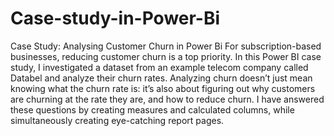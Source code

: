 # Case-study-in-Power-Bi
Case Study: Analysing Customer Churn in Power Bi
For subscription-based businesses, reducing customer churn is a top priority. In this Power BI case study, I investigated a dataset from an example telecom company called Databel and analyze their churn rates. Analyzing churn doesn’t just mean knowing what the churn rate is: it’s also about figuring out why customers are churning at the rate they are, and how to reduce churn. I have answered these questions by creating measures and calculated columns, while simultaneously creating eye-catching report pages.


